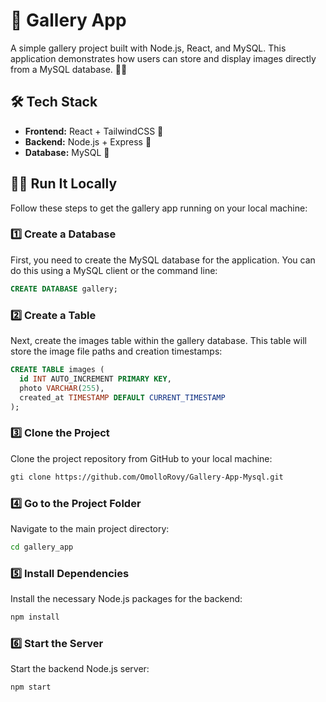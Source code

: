 # 📸 Gallery App


A simple gallery project built with Node.js, React, and MySQL. This application demonstrates how users can store and display images directly from a MySQL database. 💾✨

## 🛠️ Tech Stack

* **Frontend:** React + TailwindCSS 🎨
* **Backend:** Node.js + Express 🚀
* **Database:** MySQL 🐬

## 🏃‍♂️ Run It Locally

Follow these steps to get the gallery app running on your local machine:

### 1️⃣ Create a Database

First, you need to create the MySQL database for the application. You can do this using a MySQL client or the command line:

```sql
CREATE DATABASE gallery;
```

### 2️⃣ Create a Table
Next, create the images table within the gallery database. This table will store the image file paths and creation timestamps:
```sql
CREATE TABLE images (
  id INT AUTO_INCREMENT PRIMARY KEY,
  photo VARCHAR(255),
  created_at TIMESTAMP DEFAULT CURRENT_TIMESTAMP
);
```
### 3️⃣ Clone the Project
Clone the project repository from GitHub to your local machine:
```Bash
gti clone https://github.com/OmolloRovy/Gallery-App-Mysql.git

```
### 4️⃣ Go to the Project Folder
Navigate to the main project directory:

```Bash
cd gallery_app

```

### 5️⃣ Install Dependencies
Install the necessary Node.js packages for the backend:
```Bash
npm install
```
### 6️⃣ Start the Server
Start the backend Node.js server:
```Bash
npm start
```

